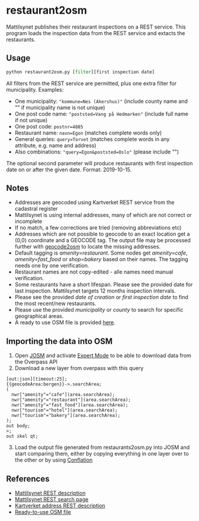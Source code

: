 # restaurant2osm

Mattilsynet publishes their restaurant inspections on a REST service. This program loads the inspection data from the REST service and extacts the restaurants.

## Usage

```python
python restaurant2osm.py [filter][first inspection date]
```

All filters from the REST service are permitted, plus one extra filter for municipality. Examples:

- One municipality: `"kommune=Nes (Akershus)"` (include county name and "" if municipality name is not unique)
- One post code name: `"poststed=Vang på Hedmarken"` (include full name if not unique)
- One post code: `postnr=4885`
- Restaurant name: `navn=Egon` (matches complete words only)
- General queries: `query=Torvet` (matches complete words in any attribute, e.g. name and address)
- Also combinations: `"query=Egon&poststed=Oslo"` (please include "")

The optional second parameter will produce restaurants with first inspection date on or after the given date. Format: 2019-10-15.

## Notes

- Addresses are geocoded using Kartverket REST service from the cadastral register
- Mattilsynet is using internal addresses, many of which are not correct or incomplete
- If no match, a few corrections are tried (removing abbreviations etc)
- Addresses which are not possible to geocode to an exact location get a (0,0) coordinate and a GEOCODE tag. The output file may be processed further with [geocode2osm](https://github.com/osmno/geocode2osm) to locate the missing addresses.
- Default tagging is _amenity=restaurant_. Some nodes get _amenity=cafe_, _amenity=fast_food_ or _shop=bakery_ based on their names. The tagging needs one by one verification.
- Restaurant names are not copy-edited - alle names need manual verification.
- Some restaurants have a short lifespan. Please see the provided date for last inspection. Mattilsynet targets 12 months inspection intervals.
- Please see the provided _date of creation_ or _first inspection date_ to find the most recent/new restaurants.
- Please use the provided _municipality_ or _county_ to search for specific geographical areas.
- A ready to use OSM file is provided [here](https://drive.google.com/drive/folders/1nhxjciiwOOIWmTlmXsQp-4WoYwZlsGZ6?usp=sharing).

## Importing the data into OSM

1. Open [JOSM](https://josm.openstreetmap.de/) and activate [Expert Mode](https://josm.openstreetmap.de/wiki/Help/ExpertMode) to be able to download data from the Overpass API
2. Download a new layer from overpass with this query

```overpassql
[out:json][timeout:25];
{{geocodeArea:bergen}}->.searchArea;
(
  nwr["amenity"="cafe"](area.searchArea);
  nwr["amenity"="restaurant"](area.searchArea);
  nwr["amenity"="fast_food"](area.searchArea);
  nwr["tourism"="hotel"](area.searchArea);
  nwr["tourism"="bakery"](area.searchArea);
);
out body;
>;
out skel qt;
```

3. Load the output file generated from restaurants2osm.py into JOSM and start comparing them, either by copying everything in one layer over to the other or by using [Conflation](https://wiki.openstreetmap.org/wiki/JOSM/Plugins/Conflation)

## References

- [Mattilsynet REST description](https://data.norge.no/data/mattilsynet/smilefjestilsyn-på-serveringssteder)
- [Mattilsynet REST search page](https://hotell.difi.no/?dataset=mattilsynet/smilefjes/tilsyn)
- [Kartverket address REST description](https://ws.geonorge.no/adresser/v1/)
- [Ready-to-use OSM file](https://drive.google.com/drive/folders/1nhxjciiwOOIWmTlmXsQp-4WoYwZlsGZ6?usp=sharing)
